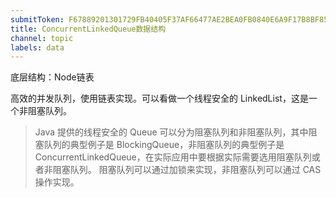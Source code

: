 ```yaml
---
submitToken: F67889201301729FB40405F37AF66477AE2BEA0FB0840E6A9F17B8BF856A1E25
title: ConcurrentLinkedQueue数据结构
channel: topic
labels: data
---
```


底层结构：Node链表

 高效的并发队列，使用链表实现。可以看做一个线程安全的 LinkedList，这是一个非阻塞队列。

 > Java 提供的线程安全的 Queue 可以分为阻塞队列和非阻塞队列，其中阻塞队列的典型例子是 BlockingQueue，非阻塞队列的典型例子是 ConcurrentLinkedQueue，在实际应用中要根据实际需要选用阻塞队列或者非阻塞队列。 阻塞队列可以通过加锁来实现，非阻塞队列可以通过 CAS 操作实现。
